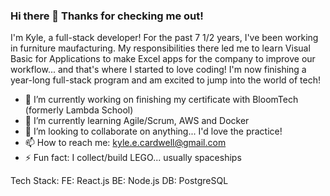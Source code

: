 ### Hi there 👋 Thanks for checking me out!

I'm Kyle, a full-stack developer! For the past 7 1/2 years, I've been working in furniture maufacturing. My responsibilities there led me to learn Visual Basic for Applications to make Excel apps for the company to improve our workflow... and that's where I started to love coding! I'm now finishing a year-long full-stack program and am excited to jump into the world of tech!

- 🔭 I’m currently working on finishing my certificate with BloomTech (formerly Lambda School)
- 🌱 I’m currently learning Agile/Scrum, AWS and Docker
- 👯 I’m looking to collaborate on anything... I'd love the practice!
- 📫 How to reach me: kyle.e.cardwell@gmail.com
- ⚡ Fun fact: I collect/build LEGO... usually spaceships

Tech Stack: FE: React.js BE: Node.js DB: PostgreSQL
